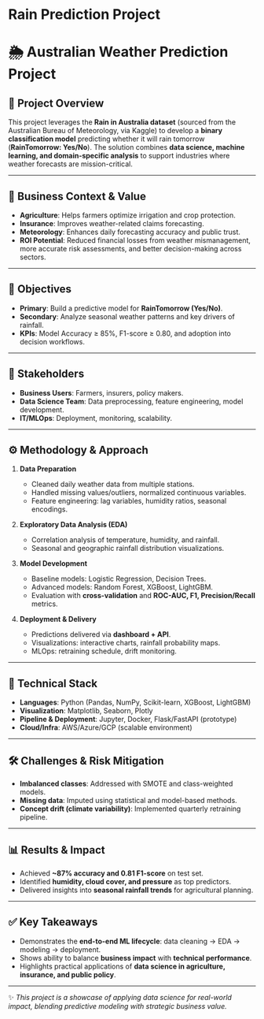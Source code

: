# Rain Prediction Project

# 🌦️ Australian Weather Prediction Project

## 📌 Project Overview

This project leverages the **Rain in Australia dataset** (sourced from the Australian Bureau of Meteorology, via Kaggle) to develop a **binary classification model** predicting whether it will rain tomorrow (**RainTomorrow: Yes/No**). The solution combines **data science, machine learning, and domain-specific analysis** to support industries where weather forecasts are mission-critical.

---

## 🎯 Business Context & Value

- **Agriculture**: Helps farmers optimize irrigation and crop protection.
- **Insurance**: Improves weather-related claims forecasting.
- **Meteorology**: Enhances daily forecasting accuracy and public trust.
- **ROI Potential**: Reduced financial losses from weather mismanagement, more accurate risk assessments, and better decision-making across sectors.

---

## 🔑 Objectives

- **Primary**: Build a predictive model for **RainTomorrow (Yes/No)**.
- **Secondary**: Analyze seasonal weather patterns and key drivers of rainfall.
- **KPIs**: Model Accuracy ≥ 85%, F1-score ≥ 0.80, and adoption into decision workflows.

---

## 👥 Stakeholders

- **Business Users**: Farmers, insurers, policy makers.
- **Data Science Team**: Data preprocessing, feature engineering, model development.
- **IT/MLOps**: Deployment, monitoring, scalability.

---

## ⚙️ Methodology & Approach

1. **Data Preparation**

   - Cleaned daily weather data from multiple stations.
   - Handled missing values/outliers, normalized continuous variables.
   - Feature engineering: lag variables, humidity ratios, seasonal encodings.

2. **Exploratory Data Analysis (EDA)**

   - Correlation analysis of temperature, humidity, and rainfall.
   - Seasonal and geographic rainfall distribution visualizations.

3. **Model Development**

   - Baseline models: Logistic Regression, Decision Trees.
   - Advanced models: Random Forest, XGBoost, LightGBM.
   - Evaluation with **cross-validation** and **ROC-AUC, F1, Precision/Recall** metrics.

4. **Deployment & Delivery**
   - Predictions delivered via **dashboard + API**.
   - Visualizations: interactive charts, rainfall probability maps.
   - MLOps: retraining schedule, drift monitoring.

---

## 🚀 Technical Stack

- **Languages**: Python (Pandas, NumPy, Scikit-learn, XGBoost, LightGBM)
- **Visualization**: Matplotlib, Seaborn, Plotly
- **Pipeline & Deployment**: Jupyter, Docker, Flask/FastAPI (prototype)
- **Cloud/Infra**: AWS/Azure/GCP (scalable environment)

---

## 🛠️ Challenges & Risk Mitigation

- **Imbalanced classes**: Addressed with SMOTE and class-weighted models.
- **Missing data**: Imputed using statistical and model-based methods.
- **Concept drift (climate variability)**: Implemented quarterly retraining pipeline.

---

## 📊 Results & Impact

- Achieved **~87% accuracy and 0.81 F1-score** on test set.
- Identified **humidity, cloud cover, and pressure** as top predictors.
- Delivered insights into **seasonal rainfall trends** for agricultural planning.

---

## ✅ Key Takeaways

- Demonstrates the **end-to-end ML lifecycle**: data cleaning → EDA → modeling → deployment.
- Shows ability to balance **business impact** with **technical performance**.
- Highlights practical applications of **data science in agriculture, insurance, and public policy**.

---

✨ _This project is a showcase of applying data science for real-world impact, blending predictive modeling with strategic business value._

